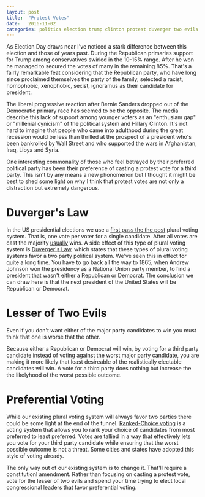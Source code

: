 ```yaml
---
layout: post
title:  "Protest Votes"
date:   2016-11-02
categories: politics election trump clinton protest duverger two evils ranked-choice
---
```


As Election Day draws near I've noticed a stark difference between this election
and those of years past. During the Republican primaries support for Trump among
conservatives swirled in the 10-15% range. After he won he managed to secured the
votes of many in the remaining 85%. That's a fairly remarkable feat considering that
the Republican party, who have long since proclaimed themselves the party of the
family, selected a racist, homophobic, xenophobic, sexist, ignoramus as their
candidate for president.

The liberal progressive reaction after Bernie Sanders dropped out of the Democratic
primary race has seemed to be the opposite. The media describe this lack of
support among younger voters as an "enthusiam gap" or "millenial cynicism" of
the political system and Hillary Clinton. It's not hard to imagine that people
who came into adulthood during the great recession would be less than thrilled
at the prospect of a president who's been bankrolled by Wall Street and who
supported the wars in Afghanistan, Iraq, Libya and Syria.

One interesting commonality of those who feel betrayed by their preferred
political party has been their preference of casting a protest vote for a third
party. This isn't by any means a new phonomenon but I thought it might be best
to shed some light on why I think that protest votes are not only a distraction
but extremely dangerous.

# Duverger's Law

In the US presidential elections we use a [first pass the the post][fptp] plural
voting system. That is, one vote per voter for a single candidate. After all votes
are cast the majority [usually][2000_election] wins. A side effect of this type
of plural voting system is [Duverger's Law][duverger], which states that these
types of plural voting systems favor a two party political system. We've seen
this in effect for quite a long time. You have to go back all the way to 1865,
when Andrew Johnson won the presidency as a National Union party member, to find
a president that wasn't either a Republican or Democrat. The conclusion we can
draw here is that the next president of the United States will be Republican or
Democrat.

# Lesser of Two Evils

Even if you don't want either of the major party candidates to win you must think
that one is worse that the other.

Because either a Republican or Democrat will win, by voting for a third party
candidate instead of voting against the worst major party candidate, you are
making it more likely that least desireable of the realistically electable
candidates will win. A vote for a third party does nothing but increase the
the likelyhood of the worst possible outcome.

# Preferential Voting

While our existing plural voting system will always favor two parties there could
be some light at the end of the tunnel. [Ranked-Choice voting][rcv] is a voting
system that allows you to rank your choice of candidates from most preferred to
least preferred. Votes are tallied in a way that effectively lets you vote for
your third party candidate while ensuring that the worst possible outcome is not
a threat. Some cities and states have adopted this style of voting already.

The only way out of our existing system is to change it. That'll require a
constitutionl amendment. Rather than focusing on casting a protest vote, vote for
the lesser of two evils and spend your time trying to elect local congressional
leaders that favor preferential voting.

[fptp]: https://en.wikipedia.org/wiki/First-past-the-post_voting
[2000_election]: https://en.wikipedia.org/wiki/United_States_presidential_election,_2000
[duverger]: https://en.wikipedia.org/wiki/Duverger%27s_law
[rcv]: https://en.wikipedia.org/wiki/Instant-runoff_voting
